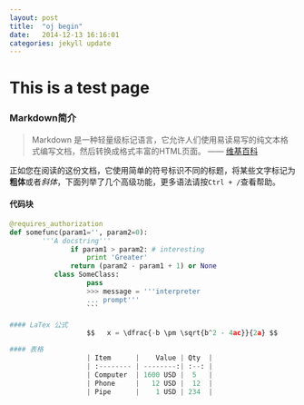 ```yaml
---
layout: post
title:  "oj begin"
date:   2014-12-13 16:16:01
categories: jekyll update
---
```

# This is a test page #

### Markdown简介

> Markdown 是一种轻量级标记语言，它允许人们使用易读易写的纯文本格式编写文档，然后转换成格式丰富的HTML页面。    —— [维基百科](https://zh.wikipedia.org/wiki/Markdown)

正如您在阅读的这份文档，它使用简单的符号标识不同的标题，将某些文字标记为**粗体**或者*斜体*，下面列举了几个高级功能，更多语法请按`Ctrl + /`查看帮助。 

#### 代码块
``` python
@requires_authorization
def somefunc(param1='', param2=0):
        '''A docstring'''
               if param1 > param2: # interesting
                   print 'Greater'
               return (param2 - param1 + 1) or None
           class SomeClass:
                   pass
                   >>> message = '''interpreter
                   ... prompt'''
                   ```

#### LaTex 公式
                   $$   x = \dfrac{-b \pm \sqrt{b^2 - 4ac}}{2a} $$

#### 表格
                   | Item      |    Value | Qty  |
                   | :-------- | --------:| :--: |
                   | Computer  | 1600 USD |  5   |
                   | Phone     |   12 USD |  12  |
                   | Pipe      |    1 USD | 234  |

